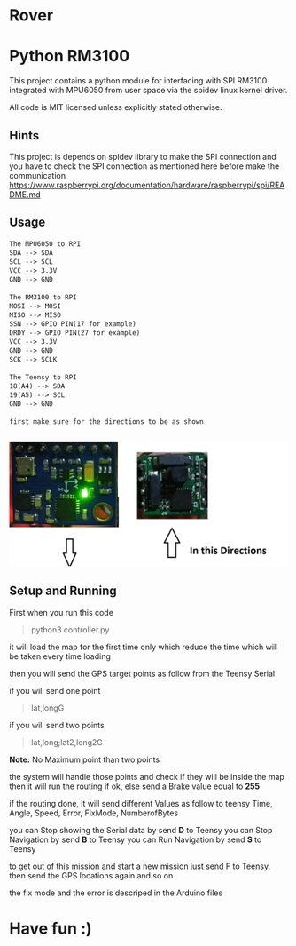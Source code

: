 # Rover
Python RM3100
=============

This project contains a python module for interfacing with SPI RM3100 integrated with MPU6050 from user space via the spidev linux kernel driver.

All code is MIT licensed unless explicitly stated otherwise.


Hints
-----
This project is depends on spidev library to make the SPI connection and 
you have to check the SPI connection as mentioned here before make the communication
https://www.raspberrypi.org/documentation/hardware/raspberrypi/spi/README.md

Usage
-----


```Connection
The MPU6050 to RPI
SDA --> SDA
SCL --> SCL
VCC --> 3.3V
GND --> GND

The RM3100 to RPI
MOSI --> MOSI
MISO --> MISO
SSN --> GPIO PIN(17 for example)
DRDY --> GPIO PIN(27 for example)
VCC --> 3.3V
GND --> GND
SCK --> SCLK

The Teensy to RPI
18(A4) --> SDA
19(A5) --> SCL
GND --> GND

first make sure for the directions to be as shown


```

![alt text](https://raw.githubusercontent.com/Ahmed-Dakrory/RM3100_With_MPU6050/master/Directions.jpg)


## Setup and Running

First when you run this code
> python3 controller.py
 
it will load the map for the first time only which reduce the time which will be taken every time loading

then you will send the GPS target points as follow from the Teensy Serial

if you will send one point 
> lat,longG

if you will send two points
> lat,long;lat2,long2G


**Note:** No Maximum point than two points


the system will handle those points and check if they will be inside the map then it will run the routing if ok, else send a Brake value equal to **255**

if the routing done, it will send different Values as follow to teensy
Time, Angle, Speed, Error, FixMode, NumberofBytes

you can Stop showing the Serial data by send **D** to Teensy
you can Stop Navigation by send **B** to Teensy
you can Run Navigation by send **S** to Teensy 

to get out of this mission and start a new mission just send F to Teensy, then send the GPS locations again and so on


the fix mode and the error is descriped in the Arduino files


# Have fun :)

